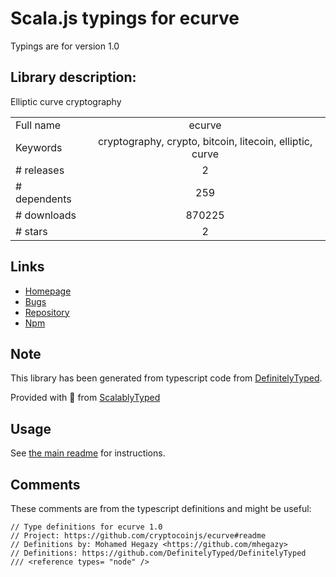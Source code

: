 
# Scala.js typings for ecurve

Typings are for version 1.0

## Library description:
Elliptic curve cryptography

|                    |                 |
| ------------------ | :-------------: |
| Full name          | ecurve |
| Keywords           | cryptography, crypto, bitcoin, litecoin, elliptic, curve |
| # releases         | 2 |
| # dependents       | 259 |
| # downloads        | 870225 |
| # stars            | 2 |

## Links
- [Homepage](https://github.com/cryptocoinjs/ecurve#readme)
- [Bugs](https://github.com/cryptocoinjs/ecurve/issues)
- [Repository](https://github.com/cryptocoinjs/ecurve)
- [Npm](https://www.npmjs.com/package/ecurve)
    


## Note
This library has been generated from typescript code from [DefinitelyTyped](https://definitelytyped.org).

Provided with :purple_heart: from [ScalablyTyped](https://github.com/oyvindberg/ScalablyTyped)

## Usage
See [the main readme](../../readme.md) for instructions.

## Comments

These comments are from the typescript definitions and might be useful:
```
// Type definitions for ecurve 1.0
// Project: https://github.com/cryptocoinjs/ecurve#readme
// Definitions by: Mohamed Hegazy <https://github.com/mhegazy>
// Definitions: https://github.com/DefinitelyTyped/DefinitelyTyped
/// <reference types= "node" />

```

